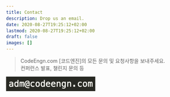 ```yaml
---
title: Contact
description: Drop us an email.
date: 2020-08-27T19:25:12+02:00
lastmod: 2020-08-27T19:25:12+02:00
draft: false
images: []
---
```


> CodeEngn.com [코드엔진]의 모든 문의 및 요청사항을 보내주세요. <br />
> 컨퍼런스 발표, 챌린지 문의 등

![email](email.png)
